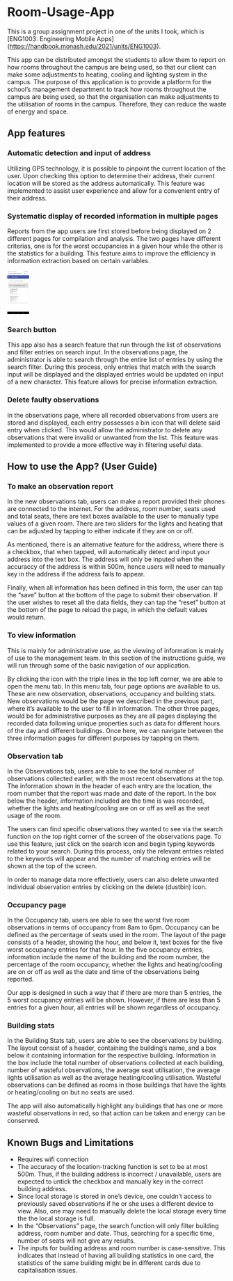 # Room-Usage-App

This is a group assignment project in one of the units I took, which is [ENG1003: Engineering Mobile Apps] (https://handbook.monash.edu/2021/units/ENG1003).

This app can be distributed amongst the students to allow them to report on how rooms throughout the campus are being used, so that our client can make some adjustments to heating, cooling and lighting system in the campus. The purpose of this application is to provide a platform for the school’s management department to track how rooms throughout the campus are being used, so that the organisation  can make adjustments to the utilisation of rooms in the campus. Therefore, they can reduce the waste of energy and space.

## App features
### Automatic detection and input of address
Utilizing GPS technology, it is possible to pinpoint the current location of the user. Upon checking this option to determine their address, their current location will be stored as the address automatically. This feature was implemented to assist user experience and allow for a convenient entry of their address.


### Systematic display of recorded information in multiple pages
Reports from the app users are first stored before being displayed on 2 different pages for compilation and analysis. The two pages have different criterias, one is for the worst occupancies in a given hour while the other is the statistics for a building. This feature aims to improve the efficiency in information extraction based on certain variables. 

<img src=screenshots/2.png width=50 />

### Search button
This app also has a search feature that run through the list of observations and filter entries on search input. In the observations page, the administrator is able to search through the entire list of entries by using the search filter. During this process, only entries that match with the search input will be displayed and the displayed entries would be updated on input of a new character. This feature allows for precise information extraction.


### Delete faulty observations
In the observations page, where all recorded observations from users are stored and displayed, each entry possesses a bin icon that will delete said entry when clicked. This would allow the administrator to delete any observations that were invalid or unwanted from the list. This feature was implemented to provide a more effective way in filtering useful data. 


## How to use the App? (User Guide)
### To make an observation report
In the new observations tab, users can make a report provided their phones are connected to the internet. For the address, room number, seats used and total seats, there are text boxes available to the user to manually type values of a given room. There are two sliders for the lights and heating that can be adjusted by tapping to either indicate if they are on or off. 


As mentioned, there is an alternative feature for the address, where there is a checkbox, that when tapped, will automatically detect and input your address into the text box. The address will only be inputed when the accuraccy of the address is within 500m, hence users will need to manually key in the address if the address fails to appear.

Finally, when all information has been defined in this form, the user can tap the “save” button at the bottom of the page to submit their observation. If the user wishes to reset all the data fields, they can tap the “reset” button at the bottom of the page to reload the page, in which the default values would return.


### To view information 
This is mainly for administrative use, as the viewing of information is mainly of use to the management team. In this section of the instructions guide, we will run through some of the basic navigation of our application. 

By clicking the icon with the triple lines in the top left corner, we are able to open the menu tab. In this menu tab, four page options are available to us. These are new observation, observations, occupancy and building stats. New observations would be the page we described in the previous part, where it’s available to the user to fill in information. The other three pages, would be for administrative purposes as they are all pages displaying the recorded data following unique properties such as data for different hours of the day and different buildings. Once here, we can navigate between the three information pages for different purposes by tapping on them. 

### Observation tab
In the Observations tab, users are able to see the total number of observations collected earlier, with the most recent observations at the top. The information shown in the header of each entry are the location, the room number that the report was made and date of the report. In the box below the header, information included are the time is was recorded, whether the lights and heating/cooling are on or off as well as the seat usage of the room. 

The users can find specific observations they wanted to see via the search function on the top right corner of the screen of the observations page. To use this feature, just click on the search icon and begin typing keywords related to your search. During this process, only the relevant entries related to the keywords will appear and the number of matching entries will be shown at the top of the screen.


In order to manage data more effectively, users can also delete unwanted individual observation entries by clicking on the delete (dustbin) icon.


### Occupancy page
In the Occupancy tab, users are able to see the worst five room observations in terms of occupancy from 8am to 6pm. Occupancy can be defined as the percentage of seats used in the room. The layout of the page consists of a header, showing the hour, and below it, text boxes for the five worst occupancy entries for that hour. In the five occupancy entries, information include the name of the building and the room number, the percentage of the room occupancy, whether the lights and heating/cooling are on or off  as well as the date and time of the observations being reported.  

Our app is designed in such a way that if there are more than 5 entries, the 5 worst occupancy entries will be shown. However, if there are less than 5 entries for a given hour, all entries will be shown regardless of occupancy.

### Building stats
In the Building Stats tab, users are able to see the observations by building. The layout consist of a header, containing the building’s name, and a box below it containing information for the respective building. Information in the box include the total number of observations collected at each building, number of wasteful observations, the average seat utilisation, the average lights utilisation as well as the average heating/cooling utilisation. Wasteful observations can be defined as rooms in those buildings that have the lights or heating/cooling on but no seats are used. 

The app will also automatically highlight any buildings that has one or more wasteful observations in red, so that action can be taken and energy can be conserved.


## Known Bugs and Limitations
- Requires wifi connection
- The accuracy of the location-tracking function is set to be at most 500m. Thus, if the building address is incorrect / unavailable, users are expected to untick the checkbox and manually key in the correct building address.
- Since local storage is stored in one’s device, one couldn’t access to previously saved observations if he or she uses a different device to view. Also, one may need to manually delete the local storage every time the the local storage is full. 
- In the “Observations” page, the search function will only filter building address, room number and date. Thus, searching for a specific time, number of seats will not give any results.
- The inputs for building address and room number is case-sensitive. This indicates that instead of having all building statistics in one card, the statistics of the same building might be in different cards due to capitalisation issues.
